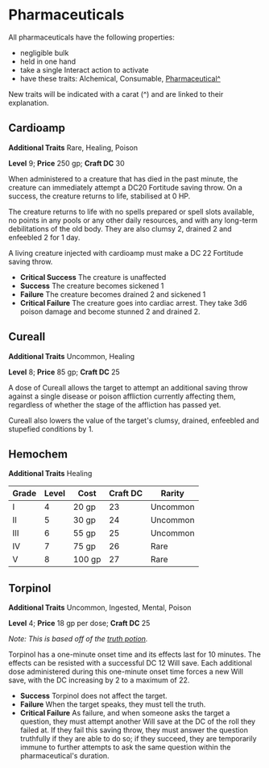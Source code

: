 # Pharmaceuticals

All pharmaceuticals have the following properties:

* negligible bulk
* held in one hand
* take a single Interact action to activate
* have these traits: Alchemical, Consumable, [Pharmaceutical^](/Traits/README.md#pharmaceutical)

New traits will be indicated with a carat (^) and are linked to their explanation.

## Cardioamp

**Additional Traits** Rare, Healing, Poison

**Level** 9; **Price** 250 gp; **Craft DC** 30

When administered to a creature that has died in the past minute, the creature can immediately attempt a DC20 Fortitude saving throw. On a success, the creature returns to life, stabilised at 0 HP.

The creature returns to life with no spells prepared or spell slots available, no points in any pools or any other daily resources, and with any long-term debilitations of the old body. They are also clumsy 2, drained 2 and enfeebled 2 for 1 day.

A living creature injected with cardioamp must make a DC 22 Fortitude saving throw.

* **Critical Success** The creature is unaffected
* **Success** The creature becomes sickened 1
* **Failure** The creature becomes drained 2 and sickened 1
* **Critical Failure** The creature goes into cardiac arrest. They take 3d6 poison damage and become stunned 2 and drained 2.

## Cureall

**Additional Traits** Uncommon, Healing

**Level** 8; **Price** 85 gp; **Craft DC** 25

A dose of Cureall allows the target to attempt an additional saving throw against a single disease or poison affliction currently affecting them, regardless of whether the stage of the affliction has passed yet.

Cureall also lowers the value of the target's clumsy, drained, enfeebled and stupefied conditions by 1.

## Hemochem

**Additional Traits** Healing

Grade | Level | Cost   | Craft DC | Rarity
------|-------|--------|----------|--------
I     | 4     | 20 gp  | 23       | Uncommon
II    | 5     | 30 gp  | 24       | Uncommon
III   | 6     | 55 gp  | 25       | Uncommon
IV    | 7     | 75 gp  | 26       | Rare
V     | 8     | 100 gp | 27       | Rare

## Torpinol

**Additional Traits** Uncommon, Ingested, Mental, Poison

**Level** 4; **Price** 18 gp per dose; **Craft DC** 25

*Note: This is based off of the [truth potion](https://2e.aonprd.com/Equipment.aspx?ID=200).*

Torpinol has a one-minute onset time and its effects last for 10 minutes. The effects can be resisted with a successful DC 12 Will save. Each additional dose administered during this one-minute onset time forces a new Will save, with the DC increasing by 2 to a maximum of 22.

* **Success** Torpinol does not affect the target.
* **Failure** When the target speaks, they must tell the truth.
* **Critical Failure** As failure, and when someone asks the target a question, they must attempt another Will save at the DC of the roll they failed at. If they fail this saving throw, they must answer the question truthfully if they are able to do so; if they succeed, they are temporarily immune to further attempts to ask the same question within the pharmaceutical's duration.
